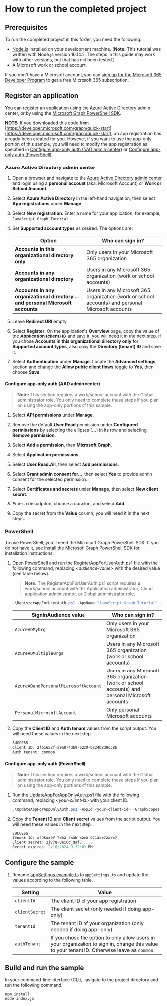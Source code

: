 # How to run the completed project

## Prerequisites

To run the completed project in this folder, you need the following:

- [Node.js](https://nodejs.org) installed on your development machine. (**Note:** This tutorial was written with Node.js version 16.14.2. The steps in this guide may work with other versions, but that has not been tested.)
- A Microsoft work or school account.

If you don't have a Microsoft account, you can [sign up for the Microsoft 365 Developer Program](https://developer.microsoft.com/microsoft-365/dev-program) to get a free Microsoft 365 subscription.

## Register an application

You can register an application using the Azure Active Directory admin center, or by using the [Microsoft Graph PowerShell SDK](https://docs.microsoft.com/graph/powershell/get-started).

**NOTE:** If you downloaded this code from [https://developer.microsoft.com/graph/quick-start](https://developer.microsoft.com/graph/quick-start), an app registration has already been created for you. However, if you want to use the app-only portion of this sample, you will need to modify the app registration as specified in [Configure app-only auth (AAD admin center)](#configure-app-only-auth-aad-admin-center) or [Configure app-only auth (PowerShell)](#configure-app-only-auth-powershell).

### Azure Active Directory admin center

1. Open a browser and navigate to the [Azure Active Directory admin center](https://aad.portal.azure.com) and login using a **personal account** (aka: Microsoft Account) or **Work or School Account**.

1. Select **Azure Active Directory** in the left-hand navigation, then select **App registrations** under **Manage**.

1. Select **New registration**. Enter a name for your application, for example, `JavaScript Graph Tutorial`.

1. Set **Supported account types** as desired. The options are:

    | Option | Who can sign in? |
    |--------|------------------|
    | **Accounts in this organizational directory only** | Only users in your Microsoft 365 organization |
    | **Accounts in any organizational directory** | Users in any Microsoft 365 organization (work or school accounts) |
    | **Accounts in any organizational directory ... and personal Microsoft accounts** | Users in any Microsoft 365 organization (work or school accounts) and personal Microsoft accounts |

1. Leave **Redirect URI** empty.

1. Select **Register**. On the application's **Overview** page, copy the value of the **Application (client) ID** and save it, you will need it in the next step. If you chose **Accounts in this organizational directory only** for **Supported account types**, also copy the **Directory (tenant) ID** and save it.

1. Select **Authentication** under **Manage**. Locate the **Advanced settings** section and change the **Allow public client flows** toggle to **Yes**, then choose **Save**.

#### Configure app-only auth (AAD admin center)

> **Note:** This section requires a work/school account with the Global administrator role. You only need to complete these steps if you plan on using the app-only portions of this sample.

1. Select **API permissions** under **Manage**.

1. Remove the default **User.Read** permission under **Configured permissions** by selecting the ellipses (**...**) in its row and selecting **Remove permission**.

1. Select **Add a permission**, then **Microsoft Graph**.

1. Select **Application permissions**.

1. Select **User.Read.All**, then select **Add permissions**.

1. Select **Grant admin consent for...**, then select **Yes** to provide admin consent for the selected permission.

1. Select **Certificates and secrets** under **Manage**, then select **New client secret**.

1. Enter a description, choose a duration, and select **Add**.

1. Copy the secret from the **Value** column, you will need it in the next steps.

### PowerShell

To use PowerShell, you'll need the Microsoft Graph PowerShell SDK. If you do not have it, see [Install the Microsoft Graph PowerShell SDK](https://docs.microsoft.com/graph/powershell/installation) for installation instructions.

1. Open PowerShell and run the [RegisterAppForUserAuth.ps1](RegisterAppForUserAuth.ps1) file with the following command, replacing *&lt;audience-value&gt;* with the desired value (see table below).

    > **Note:** The RegisterAppForUserAuth.ps1 script requires a work/school account with the Application administrator, Cloud application administrator, or Global administrator role.

    ```powershell
    .\RegisterAppForUserAuth.ps1 -AppName "JavaScript Graph Tutorial" -SignInAudience <audience-value>
    ```

    | SignInAudience value | Who can sign in? |
    |----------------------|------------------|
    | `AzureADMyOrg` | Only users in your Microsoft 365 organization |
    | `AzureADMultipleOrgs` | Users in any Microsoft 365 organization (work or school accounts) |
    | `AzureADandPersonalMicrosoftAccount` | Users in any Microsoft 365 organization (work or school accounts) and personal Microsoft accounts |
    | `PersonalMicrosoftAccount` | Only personal Microsoft accounts |

1. Copy the **Client ID** and **Auth tenant** values from the script output. You will need these values in the next step.

    ```powershell
    SUCCESS
    Client ID: 2fb1652f-a9a0-4db9-b220-b224b8d9d38b
    Auth tenant: common
    ```

#### Configure app-only auth (PowerShell)

> **Note:** This section requires a work/school account with the Global administrator role. You only need to complete these steps if you plan on using the app-only portions of this sample.

1. Run the [UpdateAppForAppOnlyAuth.ps1](UpdateAppForAppOnlyAuth.ps1) file with the following command, replacing *&lt;your-client-id&gt;* with your client ID.

    ```powershell
    .\UpdateAppForAppOnlyAuth.ps1 -AppId <your-client-id> -GraphScopes "User.Read.All"
    ```

1. Copy the **Tenant ID** and **Client secret** values from the script output. You will need these values in the next step.

    ```powershell
    SUCCESS
    Tenant ID: a795ad0f-7d82-4a3b-a2c0-0713ec72ade7
    Client secret: 2jv7Q~8eiOd_QafJ.....
    Secret expires: 2/16/2024 9:32:09 PM
    ```

## Configure the sample

1. Rename [appSettings.example.ts](./graph/appSettings.example.ts) to `appSettings.ts` and update the values according to the following table.

    | Setting | Value |
    |---------|-------|
    | `clientId` | The client ID of your app registration |
    | `clientSecret` | The client secret (only needed if doing app-only) |
    | `tenantId` | The tenant ID of your organization (only needed if doing app-only) |
    | `authTenant` | If you chose the option to only allow users in your organization to sign in, change this value to your tenant ID. Otherwise leave as `common`. |

## Build and run the sample

In your command-line interface (CLI), navigate to the project directory and run the following command.

```Shell
npm install
node index.js
```
